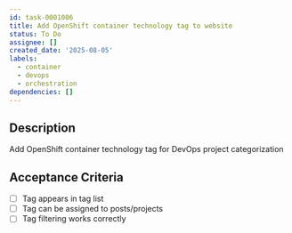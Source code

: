 ```yaml
---
id: task-0001006
title: Add OpenShift container technology tag to website
status: To Do
assignee: []
created_date: '2025-08-05'
labels:
  - container
  - devops
  - orchestration
dependencies: []
---
```


## Description

Add OpenShift container technology tag for DevOps project categorization

## Acceptance Criteria

- [ ] Tag appears in tag list
- [ ] Tag can be assigned to posts/projects
- [ ] Tag filtering works correctly
